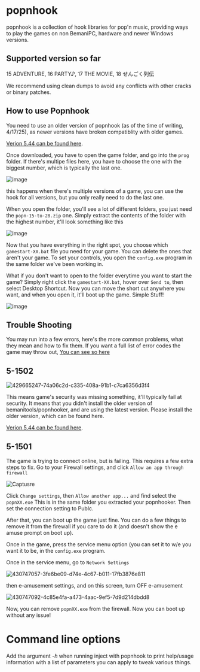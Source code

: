 # popnhook

popnhook is a collection of hook libraries for pop'n music, providing ways to play the games on non BemaniPC, hardware and newer Windows versions.

## Supported version so far

15 ADVENTURE, 16 PARTY♪, 17 THE MOVIE, 18 せんごく列伝

We recommend using clean dumps to avoid any conflicts
with other cracks or binary patches.

## How to use Popnhook

You need to use an older version of popnhook (as of the time of writing, 4/17/25), as newer versions have broken compatiblity with older games.

[Verion 5.44 can be found here](https://github.com/djhackersdev/bemanitools/releases/download/5.44/bemanitools-5.44.zip).

Once downloaded, you have to open the game folder, and go into the `prog` folder. If there's multipe files here, you have to choose the one with the biggest number, which is typically the last one.

![image](https://github.com/user-attachments/assets/18b46242-a23d-4378-9d50-b283a8f2f94a) 

this happens when there's multiple versions of a game, you can use the hook for all versions, but you only really need to do the last one.

When you open the folder, you'll see a lot of different folders, you just need the `popn-15-to-28.zip` one. Simply extract the contents of the folder with the highest number, it'll look something like this

![image](https://github.com/user-attachments/assets/9f6bf715-0965-4a44-93c3-187e6c0e1b41)


Now that you have everything in the right spot, you choose which `gamestart-XX.bat` file you need for your game. You can delete the ones that aren't your game. To set your controls, you open the `config.exe` program in the same folder we've been working in. 

What if you don't want to open to the folder everytime you want to start the game? Simply right click the `gamestart-XX.bat`, hover over `Send to`, then select Desktop Shortcut. Now you can move the short cut anywhere you want, and when you open it, it'll boot up the game. Simple Stuff!

![image](https://github.com/user-attachments/assets/417bd195-fe89-43c0-bfa2-df9eb1eb5593)


## Trouble Shooting

You may run into a few errors, here's the more common problems, what they mean and how to fix them. If you want a full list of error codes the game may throw out, [You can see so here](https://github.com/djhackersdev/bemanitools/blob/master/doc/game-error-codes.md)

## 5-1502

![429665247-74a06c2d-c335-408a-91b1-c7ca6356d3f4](https://github.com/user-attachments/assets/b1f2f099-4068-4f17-8a38-af615effc10d)

This means game's security was missing something, it'll typically fail at security. It means that you didn't install the older version of bemanitools/popnhooker, and are using the latest version. Please install the older version, which can be found here.

[Verion 5.44 can be found here](https://github.com/djhackersdev/bemanitools/releases/download/5.44/bemanitools-5.44.zip).


## 5-1501

The game is trying to connect online, but is failing. This requires a few extra steps to fix. Go to your Firewall settings, and click `Allow an app through firewall`

![Captusre](https://github.com/user-attachments/assets/298f24ec-72e0-4e73-8c1a-6eac9a6a41d5)

Click `Change settings`, then `Allow another app...` and find select the `popnXX.exe` This is in the same folder you extracted your popnhooker. Then set the connection setting to Publc.

After that, you can boot up the game just fine. You can do a few things to remove it from the firewall if you care to do it (and doesn't show the e amuse prompt on boot up).

Once in the game, press the service menu option (you can set it to w/e you want it to be, in the `config.exe` program.

Once in the service menu, go to `Network Settings`

![430747057-3fe6be09-d74e-4c67-b011-17fb3876e811](https://github.com/user-attachments/assets/5cd396e9-d789-45fb-ab4e-2f034635ca57)

then e-amusement settings, and on this screen, turn OFF e-amusement

![430747092-4c85e4fa-a473-4aac-9ef5-7d9d214dbdd8](https://github.com/user-attachments/assets/73d96664-3564-4909-860b-418da90dded8)

Now, you can remove `popnXX.exe` from the firewall. Now you can boot up without any issue!



# Command line options

Add the argument *-h* when running inject with popnhook to print help/usage information with a list
of parameters you can apply to tweak various things.
